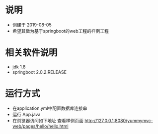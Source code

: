 ﻿# 说明
 * 创建于 2019-08-05
 * 希望其做为基于springboot的web工程的样例工程

# 相关软件说明
 * jdk 1.8
 * springboot 2.0.2.RELEASE
 

# 运行方式
 * 在application.yml中配置数据库连接串
 * 运行 App.java
 * 在浏览器访问如下地址 查看样例页面
 http://127.0.0.1:8080/yummymvc-web/pages/hello/hello.html

